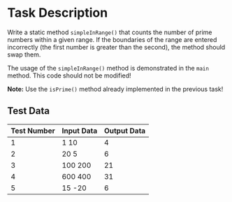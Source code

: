 # Task Description

Write a static method `simpleInRange()` that counts the number of prime numbers within a given range. If the boundaries of the range are entered incorrectly (the first number is greater than the second), the method should swap them.

The usage of the `simpleInRange()` method is demonstrated in the `main` method. This code should not be modified!

**Note:** Use the `isPrime()` method already implemented in the previous task!

## Test Data

| Test Number | Input Data | Output Data |
|-------------|------------|-------------|
| 1           | 1 10      | 4           |
| 2           | 20 5        | 6           |
| 3           | 100 200    | 21          |
| 4           | 600 400    | 31          |
| 5           | 15 -20     | 6           |
